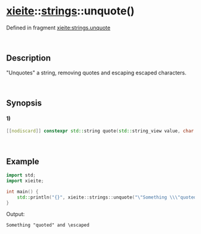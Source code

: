 # [xieite](../../xieite.md)\:\:[strings](../../strings.md)\:\:unquote\(\)
Defined in fragment [xieite:strings.unquote](../../../src/strings/unquote.cpp)

&nbsp;

## Description
"Unquotes" a string, removing quotes and escaping escaped characters.

&nbsp;

## Synopsis
#### 1)
```cpp
[[nodiscard]] constexpr std::string quote(std::string_view value, char delimiter = '"', char escape = '\\') noexcept;
```

&nbsp;

## Example
```cpp
import std;
import xieite;

int main() {
    std::println("{}", xieite::strings::unquote("\"Something \\\"quoted\\\" and \\\\escaped\""));
}
```
Output:
```
Something "quoted" and \escaped
```
